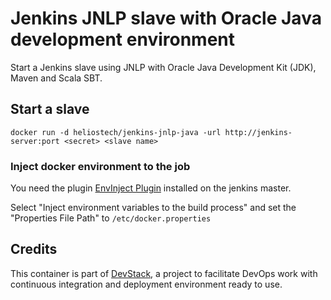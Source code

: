 Jenkins JNLP slave with Oracle Java development environment
===========================================================

Start a Jenkins slave using JNLP with Oracle Java Development Kit (JDK), Maven and Scala SBT.

## Start a slave

   `docker run -d heliostech/jenkins-jnlp-java -url http://jenkins-server:port <secret> <slave name>`

### Inject docker environment to the job
You need the plugin [EnvInject Plugin](https://wiki.jenkins-ci.org/display/JENKINS/EnvInject+Plugin) installed on the jenkins master.

Select "Inject environment variables to the build process" and set the "Properties File Path" to `/etc/docker.properties`

## Credits

   This container is part of [DevStack](https://www.devstack.com/), a project to facilitate DevOps work with continuous integration and deployment environment ready to use.
